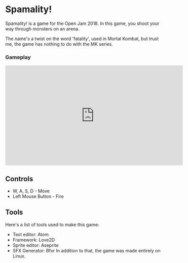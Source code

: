 # Spamality!

Spamality! is a game for the Open Jam 2018. In this game, you shoot your way through monsters on an arena.

The name's a twist on the word 'fatality', used in Mortal Kombat, but trust me, the game has nothing to do with the MK series.

### Gameplay

<iframe width="560" height="315" src="https://www.youtube.com/embed/x0C8m1QB_AE?rel=0" frameborder="0" allow="autoplay; encrypted-media" allowfullscreen></iframe>

## Controls

 - W, A, S, D - Move
 - Left Mouse Button - Fire

## Tools

Here's a list of tools used to make this game:
 - Text editor: Atom
 - Framework: Love2D
 - Sprite editor: Aseprite
 - SFX Generator: Bfxr
In addition to that, the game was made entirely on Linux.
